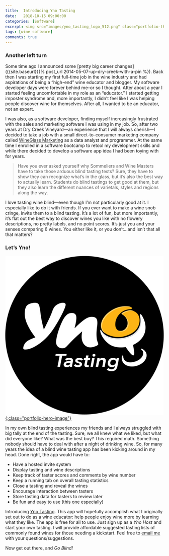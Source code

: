 ```yaml
---
title:  Introducing Yno Tasting
date:   2018-10-15 09:00:00
categories: [Software]
excerpt: <img src="images/yno_tasting_logo_512.png" class="portfolio-thumbnail-image" align="left">It was almost 5 years ago when I decided to enter the wine business. For 10 years prior I was a software developer. Now, I've decided to combine the two. I'm excited to introduce my new wine app, Yno Tasting. It's the answer to finding that perfect wine...and other stupid questions.
tags: [wine software]
comments: true
---
```


### Another left turn

Some time ago I announced some [pretty big career changes]({{site.baseurl}}{% post_url 2014-05-07-up-dry-creek-with-a-pin %}). Back then I was starting my first full-time job in the wine industry and had aspirations of being a “high-end” wine educator and blogger. My software developer days were forever behind me–or so I thought. After about a year I started feeling uncomfortable in my role as an “educator.” I started getting imposter syndrome and, more importantly, I didn’t feel like I was  helping people discover wine for themselves. After all, I wanted to be an educator, not an expert.

I was also, as a software developer, finding myself increasingly frustrated with the sales and marketing software I was using in my job. So, after two years at Dry Creek Vineyard—an experience that I will always cherish—I decided to take a job with a small direct-to-consumer marketing company called [WineGlass Marketing](https://wineglassmarketing.com) as a data analyst and programmer. At the same time I enrolled in a software bootcamp to retool my development skills and while there decided to develop a software app idea I had been toying with for years.

> Have you ever asked yourself why Sommeliers and Wine Masters have to take those arduous blind tasting tests? Sure, they have to show they can recognize what’s in the glass, but it’s also the best way to actually learn. Students do blind tastings to get good at them, but they also learn the different nuances of varietals, styles and regions along the way.

I love tasting wine blind—even though I’m not particularly good at it. I especially like to do it with friends. If you ever want to make a wine snob cringe, invite them to a blind tasting. It’s a lot of fun, but more importantly, it’s flat out the best way to discover wines you like with no flowery descriptions, no pretty labels, and no point scores. It’s just you and your senses comparing 6 wines. You either like it, or you don’t...and isn’t that all that matters?

### Let’s Yno!

[![Yno Tasting](/images/yno_tasting_logo_512.png){:class="portfolio-hero-image"}](https://ynotasting.com)

In my own blind tasting experiences my friends and I always struggled with big tally at the end of the tasting. Sure, we all knew what we liked, but what did everyone like? What was the best buy? This required math. Something nobody should have to deal with after a night of drinking wine. So, for many years the idea of a blind wine tasting app has been kicking around in my head. Done right, the app would have to:

* Have a hosted invite system
* Display tasting and wine descriptions
* Keep track of taster scores and comments by wine number
* Keep a running tab on overall tasting statistics
* Close a tasting and reveal the wines
* Encourage interaction between tasters
* Store tasting data for tasters to review later
* Be fun and easy to use (this one especially)

Introducing [Yno Tasting](https://ynotasting.com). This app will hopefully accomplish what I originally set out to do as a wine educator: help people enjoy wine more by learning what they like. The app is free for all to use. Just sign up as a _Yno Host_ and start your own tasting. I will provide affordable suggested tasting lists of commonly found wines for those needing a kickstart. Feel free to [email me](mailto:bill@ynoguy.com) with your questions/suggestions.

Now get out there, and _Go Blind!_
